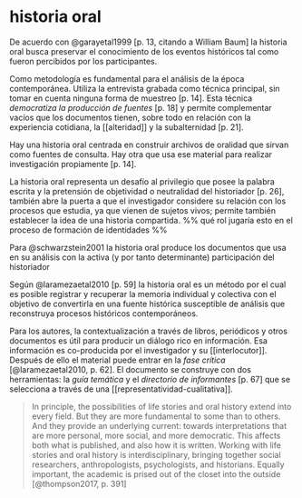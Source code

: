 # historia oral
De acuerdo con @garayetal1999 [p. 13, citando a William Baum] la historia oral busca preservar el conocimiento de los eventos históricos tal como fueron percibidos por los participantes.

Como metodología es fundamental para el análisis de la época contemporánea. Utiliza la entrevista grabada como técnica principal, sin tomar en cuenta ninguna forma de muestreo [p. 14]. Esta técnica *democratiza la producción de fuentes* [p. 18] y permite complementar vacíos que los documentos tienen, sobre todo en relación con la experiencia cotidiana, la [[alteridad]] y la subalternidad [p. 21].

Hay una historia oral centrada en construir archivos de oralidad que sirvan como fuentes de consulta. Hay otra que usa ese material para realizar investigación propiamente [p. 14].

La historia oral representa un desafío al privilegio que posee la palabra escrita y la pretensión de objetividad o neutralidad del historiador [p. 26], también abre la puerta a que el investigador considere su relación con los procesos que estudia, ya que vienen de sujetos vivos; permite también establecer la idea de una historia compartida. %% qué rol jugaría esto en el proceso de formación de identidades %%

Para @schwarzstein2001 la historia oral produce los documentos que usa en su análisis con la activa (y por tanto determinante) participación del historiador

Según @laramezaetal2010 [p. 59] la historia oral es un método por el cual es posible registrar y recuperar la memoria individual y colectiva con el objetivo de convertirla en una fuente histórica susceptible de análisis que reconstruya procesos históricos contemporáneos.

Para los autores, la contextualización a través de libros, periódicos y otros documentos es útil para producir un diálogo rico en información. Esa información es co-producida por el investigador y su [[interlocutor]]. Después de ello el material puede entrar en la *fase crítica* [@laramezaetal2010, p. 62]. El documento se construye con dos herramientas: la *guía temática* y el *directorio de informantes* [p. 67] que se selecciona a través de una [[representatividad-cualitativa]].

>In principle, the possibilities of life stories and oral history extend into every field. But they are more fundamental to some than to others. And they provide an underlying current: towards interpretations that are more personal, more social, and more democratic. This affects both what is published, and also how it is written. Working with life stories and oral history is interdisciplinary, bringing together social researchers, anthropologists, psychologists, and historians. Equally important, the academic is prised out of the closet into the outside [@thompson2017, p. 391]
